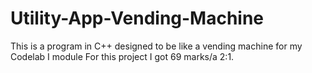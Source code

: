 # Utility-App-Vending-Machine
This is a program in C++ designed to be like a vending machine for my Codelab I module
For this project I got 69 marks/a 2:1.
